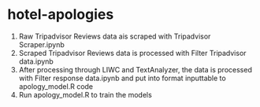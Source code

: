 # hotel-apologies

1. Raw Tripadvisor Reviews data ais scraped with Tripadvisor Scraper.ipynb
2. Scraped Tripadvisor Reviews data is processed with Filter Tripadvisor data.ipynb
3. After processing through LIWC and TextAnalyzer, the data is processed with Filter response data.ipynb and put into format inputtable to apology_model.R code
4. Run apology_model.R to train the models
